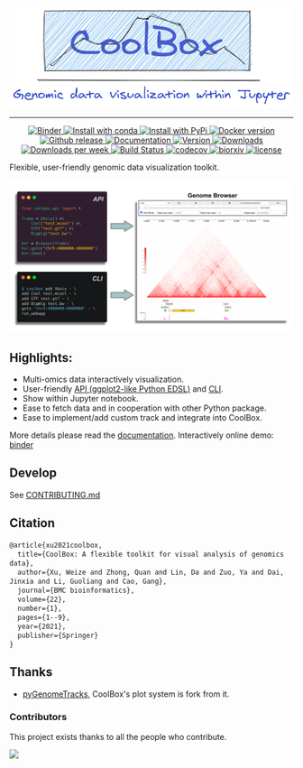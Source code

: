 <p align="center">
  <img src="docs/images/banner.png">
</p>

<hr>

<p align="center">

  <a href="https://mybinder.org/v2/gh/GangCaoLab/CoolBox/master?filepath=tests%2FTestRegion.ipynb">
    <img src="https://mybinder.org/badge_logo.svg" alt="Binder" />
  </a>
  
  <a href="https://anaconda.org/bioconda/coolbox">
    <img src="https://img.shields.io/conda/v/bioconda/coolbox" alt="Install with conda" />
  </a>
  
  
  <a href="https://pypi.python.org/pypi/coolbox/">
    <img src="https://img.shields.io/pypi/v/coolbox.svg" alt="Install with PyPi" />
  </a>
  
  <a href="https://hub.docker.com/r/nanguage/coolbox">
  	<img src="https://img.shields.io/docker/v/nanguage/coolbox?label=docker&logo=docker&sort=semver" alt="Docker version">
  </a>
  
  <a href="https://github.com/GangCaoLab/CoolBox/releases">
  	<img src="https://img.shields.io/github/v/release/gangcaolab/coolbox?include_prereleases&label=github" alt="Github release">
  </a>
 
  <a href="https://gangcaolab.github.io/CoolBox/index.html">
  	<img src="https://readthedocs.org/projects/ansicolortags/badge/?version=latest" alt="Documentation">
  </a>
  
  <a href="https://pypi.python.org/pypi/coolbox">
    <img src="https://img.shields.io/pypi/pyversions/coolbox.svg" alt="Version">
  </a>
  
  <a href="https://pepy.tech/project/coolbox">
    <img src="https://pepy.tech/badge/coolbox" alt="Downloads">
  </a>

  <a href="https://pepy.tech/project/coolbox">
    <img src="https://pepy.tech/badge/coolbox/week" alt="Downloads per week">
  </a>
  
  <a href="https://github.com/GangCaoLab/coolbox/actions/workflows/python-package-conda.yml">
    <img src="https://github.com/GangCaoLab/coolbox/actions/workflows/python-package-conda.yml/badge.svg" alt="Build Status">
  </a>

  <a href="https://app.codecov.io/gh/GangCaoLab/CoolBox">
    <img src="https://codecov.io/gh/GangCaoLab/coolbox/branch/master/graph/badge.svg" alt="codecov">
  </a>

  <a href="https://www.biorxiv.org/content/10.1101/2021.04.15.439923v1">
    <img src="https://img.shields.io/badge/preprint-biorxiv-red" alt="biorxiv">
  </a>

  <a href="https://github.com/GangCaoLab/CoolBox/blob/master/LICENSE">
    <img src="https://img.shields.io/github/license/GangCaoLab/coolbox" alt="license">
  </a>

</p>


Flexible, user-friendly genomic data visualization toolkit. 

![](docs/images/api_and_cli.png)

## Highlights:

* Multi-omics data interactively visualization.
* User-friendly [API (ggplot2-like Python EDSL)](https://gangcaolab.github.io/CoolBox/quick_start_API.html) and [CLI](https://gangcaolab.github.io/CoolBox/quick_start_CLI.html).
* Show within Jupyter notebook.
* Ease to fetch data and in cooperation with other Python package.
* Ease to implement/add custom track and integrate into CoolBox.

More details please read the [documentation](https://gangcaolab.github.io/CoolBox/index.html).
Interactively online demo: [binder](https://mybinder.org/v2/gh/GangCaoLab/CoolBox/master?filepath=tests%2FTestRegion.ipynb)

## Develop

See [CONTRIBUTING.md](https://github.com/GangCaoLab/CoolBox/blob/master/CONTRIBUTING.md) 

## Citation

```
@article{xu2021coolbox,
  title={CoolBox: A flexible toolkit for visual analysis of genomics data},
  author={Xu, Weize and Zhong, Quan and Lin, Da and Zuo, Ya and Dai, Jinxia and Li, Guoliang and Cao, Gang},
  journal={BMC bioinformatics},
  volume={22},
  number={1},
  pages={1--9},
  year={2021},
  publisher={Springer}
}
```

## Thanks

+ [pyGenomeTracks](https://github.com/deeptools/pyGenomeTracks),
CoolBox's plot system is fork from it.

### Contributors 
This project exists thanks to all the people who contribute. 

<a href="https://github.com/GangCaoLab/CoolBox/graphs/contributors">
  <img src="https://contrib.rocks/image?repo=GangCaoLab/CoolBox" />
</a>

